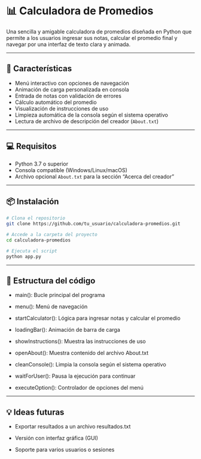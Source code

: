 # 📊 Calculadora de Promedios

Una sencilla y amigable calculadora de promedios diseñada en Python que permite a los usuarios ingresar sus notas, calcular el promedio final y navegar por una interfaz de texto clara y animada.

---

## 🚀 Características

- Menú interactivo con opciones de navegación
- Animación de carga personalizada en consola
- Entrada de notas con validación de errores
- Cálculo automático del promedio
- Visualización de instrucciones de uso
- Limpieza automática de la consola según el sistema operativo
- Lectura de archivo de descripción del creador (`About.txt`)

---

## 💻 Requisitos

- Python 3.7 o superior
- Consola compatible (Windows/Linux/macOS)
- Archivo opcional `About.txt` para la sección “Acerca del creador”

---

## 📦 Instalación

```bash
# Clona el repositorio
git clone https://github.com/tu_usuario/calculadora-promedios.git 

# Accede a la carpeta del proyecto
cd calculadora-promedios

# Ejecuta el script
python app.py

```               
---

## 🧠 Estructura del código

- main(): Bucle principal del programa

- menu(): Menú de navegación

- startCalculator(): Lógica para ingresar notas y calcular el promedio

- loadingBar(): Animación de barra de carga

- showInstructions(): Muestra las instrucciones de uso

- openAbout(): Muestra contenido del archivo About.txt

- cleanConsole(): Limpia la consola según el sistema operativo

- waitForUser(): Pausa la ejecución para continuar

- executeOption(): Controlador de opciones del menú

---

## 💡 Ideas futuras

- Exportar resultados a un archivo resultados.txt

- Versión con interfaz gráfica (GUI)

- Soporte para varios usuarios o sesiones  